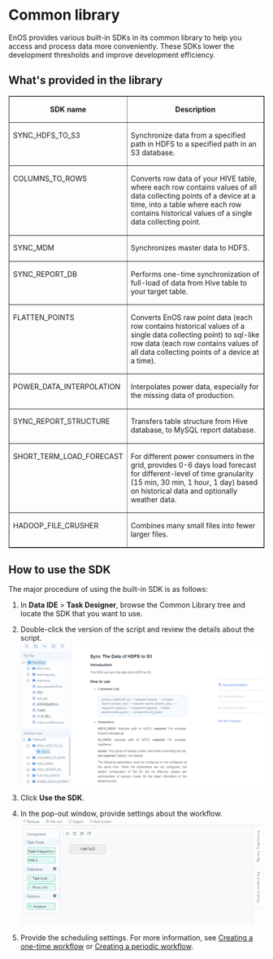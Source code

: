 # Common library

EnOS provides various built-in SDKs in its common library to help you access and process data more conveniently. These SDKs lower the development thresholds and improve development efficiency.

## What's provided in the library

<body>
<table border="1" cellspacing="0" cellpadding="0">
  <tr>
    <td valign="top"><p align="center"><strong>SDK name</strong></p ></td>
    <td valign="top"><p align="center"><strong>Description</strong></p ></td>
  </tr>
  <tr>
    <td valign="top"><p>SYNC_HDFS_TO_S3</p ></td>
    <td valign="top"><p>Synchronize data from a specified path in HDFS to a specified   path in an S3 database.</p ></td>
  </tr>
  <tr>
    <td valign="top"><p>COLUMNS_TO_ROWS</p ></td>
    <td valign="top"><p>Converts row data of your HIVE table, where each row contains   values of all data collecting points of a device at a time, into a table   where each row contains historical values of a single data collecting point.</p ></td>
  </tr>
  <tr>
    <td valign="top"><p>SYNC_MDM</p ></td>
    <td valign="top"><p>Synchronizes master data to HDFS.</p ></td>
  </tr>
  <tr>
    <td valign="top"><p>SYNC_REPORT_DB</p ></td>
    <td valign="top"><p>Performs one-time synchronization of full-load of data from   Hive table to your target table.</p ></td>
  </tr>
  <tr>
    <td valign="top"><p>FLATTEN_POINTS</p ></td>
    <td valign="top"><p>Converts EnOS raw point data (each row contains historical   values of a single data collecting point) to sql-like row data (each row   contains values of all data collecting points of a device at a time).</p ></td>
  </tr>
  <tr>
    <td valign="top"><p>POWER_DATA_INTERPOLATION</p ></td>
    <td valign="top"><p>Interpolates power data, especially for the missing data of   production.</p ></td>
  </tr>
  <tr>
    <td valign="top"><p>SYNC_REPORT_STRUCTURE</p ></td>
    <td valign="top"><p>Transfers table structure from Hive database, to MySQL report   database.</p ></td>
  </tr>
  <tr>
    <td valign="top"><p>SHORT_TERM_LOAD_FORECAST</p ></td>
    <td valign="top"><p>For different power consumers in the grid, provides 0-6 days   load forecast for different-level of time granularity (15 min, 30 min, 1   hour, 1 day) based on historical data and optionally weather data.</p ></td>
  </tr>
  <tr>
    <td valign="top"><p>HADOOP_FILE_CRUSHER</p ></td>
    <td valign="top"><p>Combines many small files into fewer larger files.</p ></td>
  </tr>
</table>
</body>

## How to use the SDK

The major procedure of using the built-in SDK is as follows:

1. In **Data IDE** > **Task Designer**, browse the Common Library tree and locate the SDK that you want to use.
2. Double-click the version of the script and review the details about the script.
  ![Built-in script](media/scenario_built-in.png)

3. Click **Use the SDK**.

4. In the pop-out window, provide settings about the workflow.
  ![Workflow with built-in script](media/built-in_workflow.png)

5. Provide the scheduling settings. For more information, see [Creating a one-time workflow](creating_workflow_onetime) or [Creating a periodic workflow](creating_workflow_periodic).
